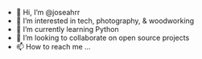 - 👋 Hi, I’m @joseahrr
- 👀 I’m interested in tech, photography, & woodworking
- 🌱 I’m currently learning Python
- 💞️ I’m looking to collaborate on open source projects
- 📫 How to reach me ...

<!---
joseahrr/joseahrr is a ✨ special ✨ repository because its `README.md` (this file) appears on your GitHub profile.
You can click the Preview link to take a look at your changes.
--->
